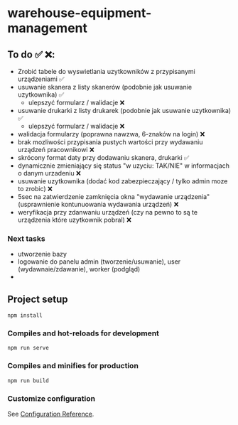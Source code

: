# warehouse-equipment-management

## To do ✅ ❌:
* Zrobić tabele do wyswietlania uzytkowników z przypisanymi urządzeniami ✅ 
* usuwanie skanera z listy skanerów (podobnie jak usuwanie uzytkownika) ✅ 
  - ulepszyć formularz / walidacje ❌
* usuwanie drukarki z listy drukarek (podobnie jak usuwanie uzytkownika) ✅ 
  - ulepszyć formularz / walidacje ❌
* walidacja formularzy (poprawna nawzwa, 6-znaków na login) ❌
* brak mozliwości przypisania pustych wartości przy wydawaniu urządzeń pracownikowi ❌
* skrócony format daty przy dodawaniu skanera, drukarki ✅
* dynamicznie zmieniający się status "w uzyciu: TAK/NIE" w informacjach o danym urzadeniu ❌
* usuwanie uzytkownika (dodać kod zabezpieczający / tylko admin moze to zrobic) ❌
* 5sec na zatwierdzenie zamknięcia okna "wydawanie urządzenia" (usprawnienie kontunuowania wydawania urządzeń) ❌
* weryfikacja przy zdanwaniu urządzeń (czy na pewno to są te urządzenia które uzytkownik pobral) ❌

### Next tasks
* utworzenie bazy
* logowanie do panelu admin (tworzenie/usuwanie), user (wydawnaie/zdawanie), worker (podgląd)
*  

## Project setup
```
npm install
```

### Compiles and hot-reloads for development
```
npm run serve
```

### Compiles and minifies for production
```
npm run build
```

### Customize configuration
See [Configuration Reference](https://cli.vuejs.org/config/).
